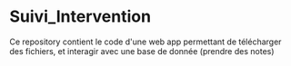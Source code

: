# Suivi_Intervention

Ce repository contient le code d'une web app permettant de télécharger des fichiers, et interagir avec une base de donnée (prendre des notes)
